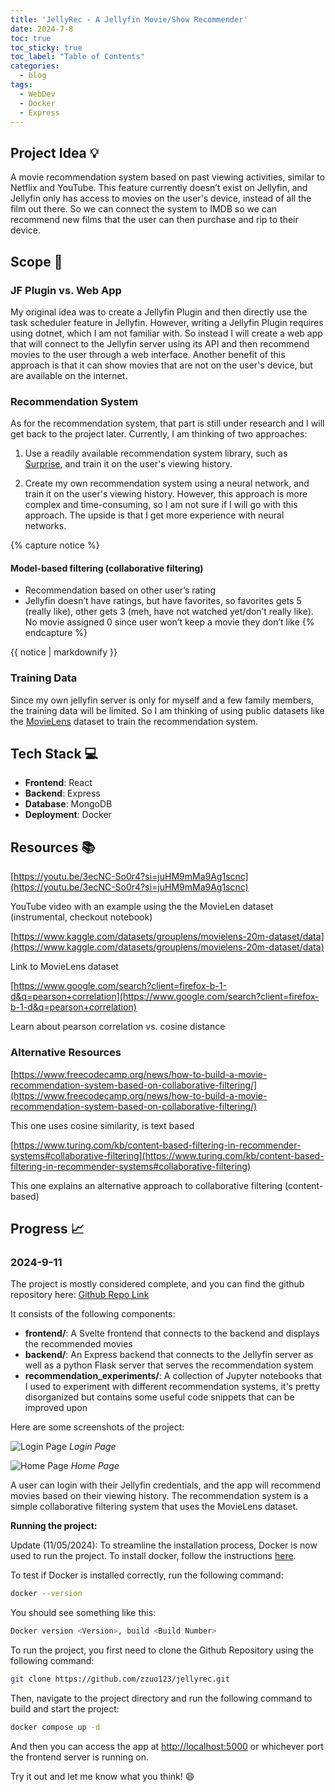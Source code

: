 ```yaml
---
title: 'JellyRec - A Jellyfin Movie/Show Recommender'
date: 2024-7-8
toc: true
toc_sticky: true
toc_label: "Table of Contents"
categories:
  - blog 
tags:
  - WebDev
  - Docker
  - Express
---
```


## Project Idea :bulb:

A movie recommendation system based on past viewing activities, similar to Netflix and YouTube. This feature currently doesn’t exist on Jellyfin, and Jellyfin only has access to movies on the user's device, instead of all the film out there. So we can connect the system to IMDB so we can recommend new films that the user can then purchase and rip to their device. 

## Scope :dart:

### JF Plugin vs. Web App

My original idea was to create a Jellyfin Plugin and then directly use the task scheduler feature in Jellyfin. However, writing a Jellyfin Plugin requires using dotnet, which I am not familiar with. So instead I will create a web app that will connect to the Jellyfin server using its API and then recommend movies to the user through a web interface. Another benefit of this approach is that it can show movies that are not on the user's device, but are available on the internet. 

### Recommendation System

As for the recommendation system, that part is still under research and I will get back to the project later. Currently, I am thinking of two approaches:

1. Use a readily available recommendation system library, such as [Surprise](https://surprise.readthedocs.io/en/stable/), and train it on the user's viewing history.

2. Create my own recommendation system using a neural network, and train it on the user's viewing history. However, this approach is more complex and time-consuming, so I am not sure if I will go with this approach. The upside is that I get more experience with neural networks.

{% capture notice %}
#### Model-based filtering (collaborative filtering)
- Recommendation based on other user’s rating
- Jellyfin doesn’t have ratings, but have favorites, so favorites gets 5 (really like), other gets 3 (meh, have not watched yet/don’t really like). No movie assigned 0 since user won’t keep a movie they don’t like
{% endcapture %}

<div class="notice info">{{ notice | markdownify }}</div>

### Training Data

Since my own jellyfin server is only for myself and a few family members, the training data will be limited. So I am thinking of using public datasets like the [MovieLens](https://grouplens.org/datasets/movielens/) dataset to train the recommendation system. 

## Tech Stack :computer:

- **Frontend**: React
- **Backend**: Express
- **Database**: MongoDB
- **Deployment**: Docker

## Resources :books:

[https://youtu.be/3ecNC-So0r4?si=juHM9mMa9Ag1scnc](https://youtu.be/3ecNC-So0r4?si=juHM9mMa9Ag1scnc)

YouTube video with an example using the the MovieLen dataset (instrumental, checkout notebook)

[https://www.kaggle.com/datasets/grouplens/movielens-20m-dataset/data](https://www.kaggle.com/datasets/grouplens/movielens-20m-dataset/data)

Link to MovieLens dataset

[https://www.google.com/search?client=firefox-b-1-d&q=pearson+correlation](https://www.google.com/search?client=firefox-b-1-d&q=pearson+correlation)

Learn about pearson correlation vs. cosine distance

### Alternative Resources

[https://www.freecodecamp.org/news/how-to-build-a-movie-recommendation-system-based-on-collaborative-filtering/](https://www.freecodecamp.org/news/how-to-build-a-movie-recommendation-system-based-on-collaborative-filtering/)

This one uses cosine similarity, is text based

[https://www.turing.com/kb/content-based-filtering-in-recommender-systems#collaborative-filtering](https://www.turing.com/kb/content-based-filtering-in-recommender-systems#collaborative-filtering)

This one explains an alternative approach to collaborative filtering (content-based)


## Progress :chart_with_upwards_trend:

### 2024-9-11

The project is mostly considered complete, and you can find the github repository here: [Github Repo Link](https://github.com/zzuo123/jellyrec)

It consists of the following components:
- **frontend/**: A Svelte frontend that connects to the backend and displays the recommended movies
- **backend/**: An Express backend that connects to the Jellyfin server as well as a python Flask server that serves the recommendation system
- **recommendation_experiments/**: A collection of Jupyter notebooks that I used to experiment with different recommendation systems, it's pretty disorganized but contains some useful code snippets that can be improved upon

Here are some screenshots of the project:

![Login Page](https://i.ibb.co/Cs4vGmx/image.png)
*Login Page*

![Home Page](https://i.ibb.co/XWSGq3x/image.png)
*Home Page*

A user can login with their Jellyfin credentials, and the app will recommend movies based on their viewing history. The recommendation system is a simple collaborative filtering system that uses the MovieLens dataset.

**Running the project:**

Update (11/05/2024): To streamline the installation process, Docker is now used to run the project. To install docker, follow the instructions [here](https://docs.docker.com/get-docker/).

To test if Docker is installed correctly, run the following command:

```bash
docker --version
```

You should see something like this:

```bash
Docker version <Version>, build <Build Number>
```

To run the project, you first need to clone the Github Repository using the following command:

```bash
git clone https://github.com/zzuo123/jellyrec.git
```

Then, navigate to the project directory and run the following command to build and start the project:

```bash
docker compose up -d
```

And then you can access the app at [http://localhost:5000](http://localhost:5000) or whichever port the frontend server is running on.

Try it out and let me know what you think! :smile:
